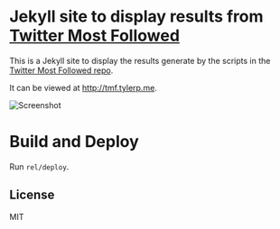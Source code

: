 # Jekyll site to display results from [Twitter Most Followed](http://github.com/tylerpearson/twitter-most-followed-scripts)

This is a Jekyll site to display the results generate by the scripts in the [Twitter Most Followed repo](http://github.com/tylerpearson/twitter-most-followed-scripts).

It can be viewed at http://tmf.tylerp.me.

![Screenshot](http://i.imgur.com/a8RQfHD.png)

# Build and Deploy

Run `rel/deploy`.

## License

MIT



